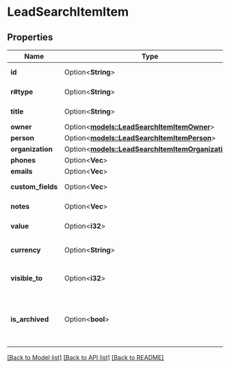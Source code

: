 # LeadSearchItemItem

## Properties

Name | Type | Description | Notes
------------ | ------------- | ------------- | -------------
**id** | Option<**String**> | The ID of the lead | [optional]
**r#type** | Option<**String**> | The type of the item | [optional]
**title** | Option<**String**> | The title of the lead | [optional]
**owner** | Option<[**models::LeadSearchItemItemOwner**](LeadSearchItem_item_owner.md)> |  | [optional]
**person** | Option<[**models::LeadSearchItemItemPerson**](LeadSearchItem_item_person.md)> |  | [optional]
**organization** | Option<[**models::LeadSearchItemItemOrganization**](LeadSearchItem_item_organization.md)> |  | [optional]
**phones** | Option<**Vec<String>**> |  | [optional]
**emails** | Option<**Vec<String>**> |  | [optional]
**custom_fields** | Option<**Vec<String>**> | Custom fields | [optional]
**notes** | Option<**Vec<String>**> | An array of notes | [optional]
**value** | Option<**i32**> | The value of the lead | [optional]
**currency** | Option<**String**> | The currency of the lead | [optional]
**visible_to** | Option<**i32**> | The visibility of the lead | [optional]
**is_archived** | Option<**bool**> | A flag indicating whether the lead is archived or not | [optional]

[[Back to Model list]](../README.md#documentation-for-models) [[Back to API list]](../README.md#documentation-for-api-endpoints) [[Back to README]](../README.md)


